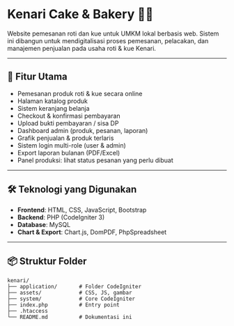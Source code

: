 # Kenari Cake & Bakery 🍞🎂

Website pemesanan roti dan kue untuk UMKM lokal berbasis web. Sistem ini dibangun untuk mendigitalisasi proses pemesanan, pelacakan, dan manajemen penjualan pada usaha roti & kue Kenari.

---

## 🚀 Fitur Utama

- Pemesanan produk roti & kue secara online
- Halaman katalog produk
- Sistem keranjang belanja
- Checkout & konfirmasi pembayaran
- Upload bukti pembayaran / sisa DP
- Dashboard admin (produk, pesanan, laporan)
- Grafik penjualan & produk terlaris
- Sistem login multi-role (user & admin)
- Export laporan bulanan (PDF/Excel)
- Panel produksi: lihat status pesanan yang perlu dibuat

---

## 🛠️ Teknologi yang Digunakan

- **Frontend**: HTML, CSS, JavaScript, Bootstrap
- **Backend**: PHP (CodeIgniter 3)
- **Database**: MySQL
- **Chart & Export**: Chart.js, DomPDF, PhpSpreadsheet

---

## 📦 Struktur Folder

```plaintext
kenari/
├── application/       # Folder CodeIgniter
├── assets/            # CSS, JS, gambar
├── system/            # Core CodeIgniter
├── index.php          # Entry point
├── .htaccess
└── README.md          # Dokumentasi ini
